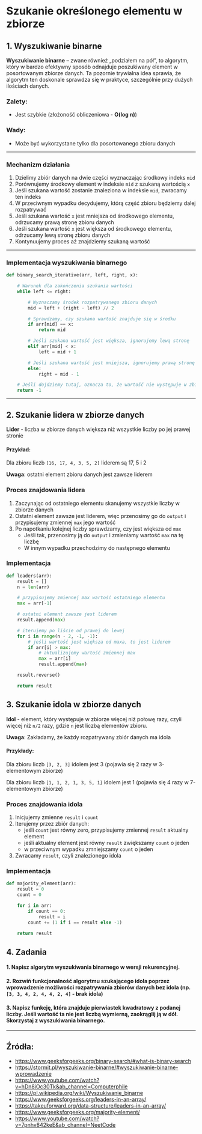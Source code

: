 # Szukanie określonego elementu w zbiorze
## 1. Wyszukiwanie binarne
**Wyszukiwanie binarne** – zwane również „podziałem na pół”, to algorytm, który w bardzo efektywny sposób odnajduje poszukiwany element w posortowanym zbiorze danych. Ta pozornie trywialna idea sprawia, że algorytm ten doskonale sprawdza się w praktyce, szczególnie przy dużych ilościach danych.
   
### **Zalety**:
- Jest szybkie (złożoność obliczeniowa - **O(log n)**)
  
### **Wady**:
- Może być wykorzystane tylko dla posortowanego zbioru danych
---
### Mechanizm działania
1. Dzielimy zbiór danych na dwie części wyznaczając środkowy indeks `mid`
2. Porównujemy środkowy element w indeksie `mid` z szukaną wartością `x`
3. Jeśli szukana wartość zostanie znaleziona w indeksie `mid`, zwracamy ten indeks
4. W przeciwnym wypadku decydujemy, którą część zbioru będziemy dalej rozpatrywać
5. Jeśli szukana wartość `x` jest mniejsza od środkowego elementu, odrzucamy prawą stronę zbioru danych
6. Jeśli szukana wartość `x` jest większa od środkowego elementu, odrzucamy lewą stronę zbioru danych
7. Kontynuujemy proces aż znajdziemy szukaną wartość 

---

### Implementacja wyszukiwania binarnego
```python
def binary_search_iterative(arr, left, right, x):

    # Warunek dla zakończenia szukania wartości
    while left <= right:

        # Wyznaczamy środek rozpatrywanego zbioru danych
        mid = left + (right - left) // 2

        # Sprawdzamy, czy szukana wartość znajduje się w środku
        if arr[mid] == x:
            return mid

        # Jeśli szukana wartość jest większa, ignorujemy lewą stronę
        elif arr[mid] < x:
            left = mid + 1

        # Jeśli szukana wartość jest mniejsza, ignorujemy prawą stronę
        else:
            right = mid - 1

    # Jeśli dojdziemy tutaj, oznacza to, że wartość nie występuje w zbiorze danych
    return -1
```
---

## 2. Szukanie lidera w zbiorze danych
**Lider** - liczba w zbiorze danych większa niż wszystkie liczby po jej prawej stronie

#### Przykład:
Dla zbioru liczb `[16, 17, 4, 3, 5, 2]` liderem są 17, 5 i 2

**Uwaga**: ostatni element zbioru danych jest zawsze liderem

### Proces znajdowania lidera
1. Zaczynając od ostatniego elementu skanujemy wszystkie liczby w zbiorze danych
2. Ostatni element zawsze jest liderem, więc przenosimy go do `output` i przypisujemy zmiennej `max` jego wartość
3. Po napotkaniu kolejnej liczby sprawdzamy, czy jest większa od `max`
   - Jeśli tak, przenosimy ją do `output` i zmieniamy wartość `max` na tę liczbę 
   - W innym wypadku przechodzimy do następnego elementu

### Implementacja
```python
def leaders(arr):
    result = []
    n = len(arr)

    # przypisujemy zmiennej max wartość ostatniego elementu
    max = arr[-1]

    # ostatni element zawsze jest liderem
    result.append(max)

    # iterujemy po liście od prawej do lewej
    for i in range(n - 2, -1, -1):
        # jeśli wartość jest większa od maxa, to jest liderem
        if arr[i] > max:
            # aktualizujemy wartość zmiennej max
            max = arr[i]
            result.append(max)

    result.reverse()

    return result
```
## 3. Szukanie idola w zbiorze danych
**Idol** - element, który występuje w zbiorze więcej niż połowę razy, czyli więcej niż `n/2` razy, gdzie `n` jest liczbą elementów zbioru.

**Uwaga**: Zakładamy, że każdy rozpatrywany zbiór danych ma idola
#### Przykłady: 

Dla zbioru liczb `[3, 2, 3]` idolem jest 3 (pojawia się 2 razy w 3-elementowym zbiorze)

Dla zbioru liczb `[1, 1, 2, 1, 3, 5, 1]` idolem jest 1 (pojawia się 4 razy w 7-elementowym zbiorze)

### Proces znajdowania idola

1. Inicjujemy zmienne `result` i `count`
2. Iterujemy przez zbiór danych:
   - jeśli `count` jest równy zero, przypisujemy zmiennej `result` aktualny element
   - jeśli aktualny element jest równy `result` zwiększamy `count` o jeden
   - w przeciwnym wypadku zmniejszamy `count` o jeden
3. Zwracamy `result`, czyli znalezionego idola
 
### Implementacja
```python
def majority_element(arr):
    result = 0
    count = 0

    for i in arr:
        if count == 0:
            result = i
        count += (1 if i == result else -1)

    return result
```

## 4. Zadania ##
#### 1. Napisz algorytm wyszukiwania binarnego w wersji rekurencyjnej.

#### 2. Rozwiń funkcjonalność algorytmu szukającego idola poprzez wprowadzenie możliwości rozpatrywania zbiorów danych bez idola (np. `[3, 3, 4, 2, 4, 4, 2, 4]` - brak idola)

#### 3. Napisz funkcję, która znajduje pierwiastek kwadratowy z podanej liczby. Jeśli wartość ta nie jest liczbą wymierną, zaokrąglij ją w dół. Skorzystaj z wyszukiwania binarnego.
---

## Źródła:
- https://www.geeksforgeeks.org/binary-search/#what-is-binary-search
- https://stormit.pl/wyszukiwanie-binarne/#wyszukiwanie-binarne-wprowadzenie
- https://www.youtube.com/watch?v=hDn8iOc30Tk&ab_channel=Computerphile
- https://pl.wikipedia.org/wiki/Wyszukiwanie_binarne
- https://www.geeksforgeeks.org/leaders-in-an-array/
- https://takeuforward.org/data-structure/leaders-in-an-array/
- https://www.geeksforgeeks.org/majority-element/
- https://www.youtube.com/watch?v=7pnhv842keE&ab_channel=NeetCode

